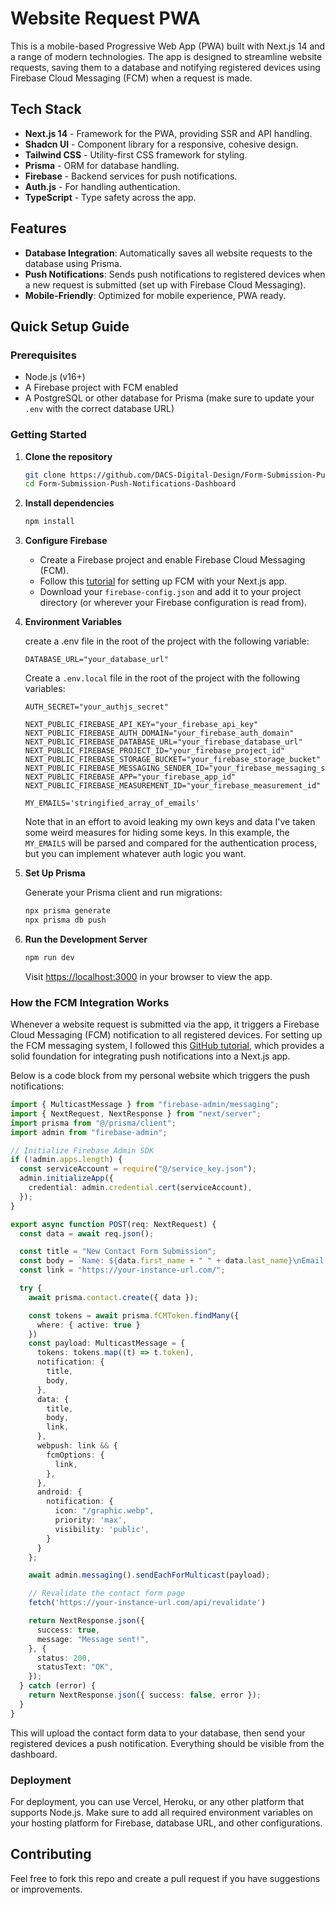 # Website Request PWA

This is a mobile-based Progressive Web App (PWA) built with Next.js 14 and a range of modern technologies. The app is designed to streamline website requests, saving them to a database and notifying registered devices using Firebase Cloud Messaging (FCM) when a request is made. 

## Tech Stack

- **Next.js 14** - Framework for the PWA, providing SSR and API handling.
- **Shadcn UI** - Component library for a responsive, cohesive design.
- **Tailwind CSS** - Utility-first CSS framework for styling.
- **Prisma** - ORM for database handling.
- **Firebase** - Backend services for push notifications.
- **Auth.js** - For handling authentication.
- **TypeScript** - Type safety across the app.

## Features

- **Database Integration**: Automatically saves all website requests to the database using Prisma.
- **Push Notifications**: Sends push notifications to registered devices when a new request is submitted (set up with Firebase Cloud Messaging).
- **Mobile-Friendly**: Optimized for mobile experience, PWA ready.

## Quick Setup Guide

### Prerequisites

- Node.js (v16+)
- A Firebase project with FCM enabled
- A PostgreSQL or other database for Prisma (make sure to update your `.env` with the correct database URL)

### Getting Started

1. **Clone the repository**

   ```bash
   git clone https://github.com/DACS-Digital-Design/Form-Submission-Push-Notifications-Dashboard.git
   cd Form-Submission-Push-Notifications-Dashboard
   ```

2. **Install dependencies**

   ```bash
   npm install
   ```

3. **Configure Firebase**

   - Create a Firebase project and enable Firebase Cloud Messaging (FCM).
   - Follow this [tutorial](https://github.com/Dulajdeshan/nextjs-firebase-messaging) for setting up FCM with your Next.js app.
   - Download your `firebase-config.json` and add it to your project directory (or wherever your Firebase configuration is read from).

4. **Environment Variables**

   create a .env file in the root of the project with the following variable:
   ```plaintext
   DATABASE_URL="your_database_url"
   ```


   Create a `.env.local` file in the root of the project with the following variables:

   ```plaintext
   AUTH_SECRET="your_authjs_secret"

   NEXT_PUBLIC_FIREBASE_API_KEY="your_firebase_api_key"
   NEXT_PUBLIC_FIREBASE_AUTH_DOMAIN="your_firebase_auth_domain"
   NEXT_PUBLIC_FIREBASE_DATABASE_URL="your_firebase_database_url"
   NEXT_PUBLIC_FIREBASE_PROJECT_ID="your_firebase_project_id"
   NEXT_PUBLIC_FIREBASE_STORAGE_BUCKET="your_firebase_storage_bucket"
   NEXT_PUBLIC_FIREBASE_MESSAGING_SENDER_ID="your_firebase_messaging_sender_id"
   NEXT_PUBLIC_FIREBASE_APP="your_firebase_app_id"
   NEXT_PUBLIC_FIREBASE_MEASUREMENT_ID="your_firebase_measurement_id"

   MY_EMAILS='stringified_array_of_emails'
   ```
   Note that in an effort to avoid leaking my own keys and data I've taken some weird measures for hiding some keys. In this example, the ```MY_EMAILS``` will be parsed and compared for the authentication process, but you can implement whatever auth logic you want.

5. **Set Up Prisma**

   Generate your Prisma client and run migrations:

   ```bash
   npx prisma generate
   npx prisma db push
   ```

6. **Run the Development Server**

   ```bash
   npm run dev
   ```

   Visit [https://localhost:3000](https://localhost:3000) in your browser to view the app.

### How the FCM Integration Works

Whenever a website request is submitted via the app, it triggers a Firebase Cloud Messaging (FCM) notification to all registered devices. For setting up the FCM messaging system, I followed this [GitHub tutorial](https://github.com/Dulajdeshan/nextjs-firebase-messaging), which provides a solid foundation for integrating push notifications into a Next.js app.

Below is a code block from my personal website which triggers the push notifications:
```typescript
import { MulticastMessage } from "firebase-admin/messaging";
import { NextRequest, NextResponse } from "next/server";
import prisma from "@/prisma/client";
import admin from "firebase-admin";

// Initialize Firebase Admin SDK
if (!admin.apps.length) {
  const serviceAccount = require("@/service_key.json");
  admin.initializeApp({
    credential: admin.credential.cert(serviceAccount),
  });
}

export async function POST(req: NextRequest) {
  const data = await req.json();

  const title = "New Contact Form Submission";
  const body = `Name: ${data.first_name + " " + data.last_name}\nEmail: ${data.email}\nProject Info: ${data.project_info}`;
  const link = "https://your-instance-url.com/";

  try {
    await prisma.contact.create({ data });

    const tokens = await prisma.fCMToken.findMany({
      where: { active: true }
    })
    const payload: MulticastMessage = {
      tokens: tokens.map((t) => t.token),
      notification: {
        title,
        body,
      },
      data: {
        title,
        body,
        link,
      },
      webpush: link && {
        fcmOptions: {
          link,
        },
      },
      android: {
        notification: {
          icon: "/graphic.webp",
          priority: 'max',
          visibility: 'public',
        }
      }
    };

    await admin.messaging().sendEachForMulticast(payload);

    // Revalidate the contact form page
    fetch('https://your-instance-url.com/api/revalidate')

    return NextResponse.json({
      success: true,
      message: "Message sent!", 
    }, {
      status: 200,
      statusText: "OK",
    });
  } catch (error) {
    return NextResponse.json({ success: false, error });
  }
}
```


This will upload the contact form data to your database, then send your registered devices a push notification. Everything should be visible from the dashboard.

### Deployment

For deployment, you can use Vercel, Heroku, or any other platform that supports Node.js. Make sure to add all required environment variables on your hosting platform for Firebase, database URL, and other configurations.

## Contributing

Feel free to fork this repo and create a pull request if you have suggestions or improvements. 
